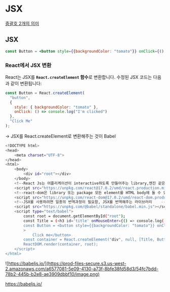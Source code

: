 # JSX

[중괄호 2개의 의미](https://www.notion.so/2-144c691e5a2b800aba77d35181e7fd16?pvs=21)

## JSX

```jsx
const Button = <button style={{backgroundColor: "tomato"}} onClick={() => console.log("I'm clicked")}>Click Me</button>;
```

### **React에서 JSX 변환**

React는 JSX를 **`React.createElement` 함수**로 변환합니다. 수정된 JSX 코드는 다음과 같이 변환됩니다:

```jsx
const Button = React.createElement(
  "button",
  {
    style: { backgroundColor: "tomato" },
    onClick: () => console.log("I'm clicked")
  },
  "Click Me"
);
```

→ JSX를 React.createElement로 변환해주는 것이 Babel

```bash
<!DOCTYPE html>
<head>
    <meta charset="UTF-8">
</head>
<html>
    <body>
        <div id="root"></div>
    </body>
    <!--React Js는 어플리케이션이 interactive하도록 만들어주는 library,엔진 같은 역할    -->
    <script src="https://unpkg.com/react@17.0.2/umd/react.production.min.js"></script>
    <!--react-dom은 library 또는 package 모든 element를 HTML body에 둘 수 있도록 해줌, React element를 html에 두는것 -->
    <script src="https://unpkg.com/react-dom@17.0.2/umd/react-dom.production.min.js"></script>
    <!--JSX를 사용하려면 일종의 번역과정이 필요함, JSX를 번역해주는 라이브러리    -->
    <script src="https://unpkg.com/@babel/standalone/babel.min.js"></script>
    <script type="text/babel">
        const root = document.getElementById("root");
        const Title = (<h3 id='title' onMouseEnter={() => console.log('mouse enter')}>Hello I'm a title</h3>);
        const Button = <button style={{backgroundColor: "tomato"}} onClick={() => console.log("I'm clicked")}
        >
            Click me</button>
        const container = React.createElement("div", null, [Title, Button])
        ReactDOM.render(container, root);
    </script>
</html>
```

![https://babeljs.io/](https://prod-files-secure.s3.us-west-2.amazonaws.com/a6577081-5e09-4130-a73f-8bfe38fd58d3/54fc7bdd-78b2-445b-b2e8-ae3909dbbf10/image.png)

https://babeljs.io/